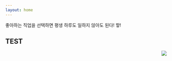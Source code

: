```yaml
---
layout: home
---
```


좋아하는 직업을 선택하면 평생 하루도 일하지 않아도 된다! 핳!




TEST
---

<a href="https://hits.seeyoufarm.com">
	<img align="right" src="https://hits.seeyoufarm.com/api/count/incr/badge.svg?url=https://github.com/Jerrykim91/jerrykim91.github.io"/></a> 
